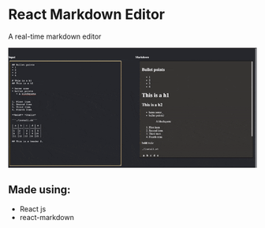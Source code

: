 # React Markdown Editor
A real-time markdown editor


![todo-demo](https://github.com/alexshelto/react-markdown-editor/blob/master/markdown.gif)



## Made using:
* React js
* react-markdown


